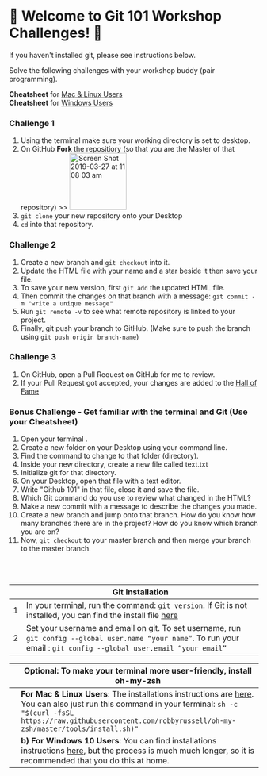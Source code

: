# 💪 Welcome to Git 101 Workshop Challenges! 💪

If you haven't installed git, please see instructions below.

Solve the following challenges with your workshop buddy (pair programming).

**Cheatsheet** for [Mac & Linux Users](https://www.slideshare.net/secret/Ba69kgSROEBNNL)<br/> **Cheatsheet** for [Windows Users](https://www.slideshare.net/secret/BjwZiFSFdAhMVP)

### Challenge 1
1. Using the terminal make sure your working directory is set to desktop.
2. On GitHub **Fork** the repositiory (so that you are the Master of that repository) >> <img width="115" alt="Screen Shot 2019-03-27 at 11 08 03 am" src="https://user-images.githubusercontent.com/21133601/55041327-acffec00-5080-11e9-8850-1def8d348331.png">
3. `git clone` your new repository onto your Desktop 
4. `cd` into that repository.

### Challenge 2
1. Create a new branch and `git checkout` into it.
2. Update the HTML file with your name and a star beside it then save your file.
3. To save your new version, first `git add` the updated HTML file. 
4. Then commit the changes on that branch with a message: `git commit -m "write a unique message"` 
5. Run `git remote -v` to see what remote repository is linked to your project.
6. Finally, git push your branch to GitHub. (Make sure to push the branch using `git push origin branch-name`) 

### Challenge 3
1. On GitHub, open a Pull Request on GitHub for me to review.
2. If your Pull Request got accepted, your changes are added to the [Hall of Fame](https://allthatjoy.github.io/git-101-women-who-code/)<br>



### Bonus Challenge - Get familiar with the terminal and Git (Use your Cheatsheet)
1. Open your terminal .
2. Create a new folder on your Desktop using your command line.
3. Find the command to change to that folder (directory).
4. Inside your new directory, create a new file called text.txt
5. Initialize git for that directory.
6. On your Desktop, open that file with a text editor. 
7. Write "Github 101" in that file, close it and save the file.
8. Which Git command do you use to review what changed in the HTML? 
9. Make a new commit with a message to describe the changes you made. 
10. Create a new branch and jump onto that branch. How do you know how many branches there are in the project? How do you know which branch you are on?
11. Now, `git checkout` to your master branch and then merge your branch to the master branch.
<br>
<br>

|  | Git Installation |
| ------ | ------ |
| 1 | In your terminal, run the command: `git version`. If Git is not installed, you can find the install file [here](https://git-scm.com/downloads)
| 2 | Set your username and email on git. To set username, run `git config --global user.name “your name”`. To run your email : `git config --global user.email “your email”`

|  | Optional: To make your terminal more user-friendly, **install oh-my-zsh** |
| ------ | ------ |
|   | **For Mac & Linux Users**: The installations instructions are [here](https://github.com/robbyrussell/oh-my-zsh). You can also just run this command in your terminal: `sh -c "$(curl -fsSL https://raw.githubusercontent.com/robbyrussell/oh-my-zsh/master/tools/install.sh)"`
|   |**b) For Windows 10 Users**: You can find installations instructions [here](https://www.maketecheasier.com/install-zsh-and-oh-my-zsh-windows10/), but the process is much much longer, so it is recommended that you do this at home. 
